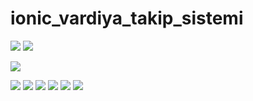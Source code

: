 # ionic_vardiya_takip_sistemi



![](https://github.com/berfinkosemen/ionic_vardiya_takip_sistemi/blob/main/1.gif)
![](https://github.com/berfinkosemen/ionic_vardiya_takip_sistemi/blob/main/20210120_192616.gif)

![](https://github.com/berfinkosemen/ionic_vardiya_takip_sistemi/blob/main/20210120_214928.gif)
 
 
 ![](https://github.com/berfinkosemen/ionic_vardiya_takip_sistemi/blob/main/20210120_215403.gif)
 ![](https://github.com/berfinkosemen/ionic_vardiya_takip_sistemi/blob/main/20210120_215319.gif)
 ![](https://github.com/berfinkosemen/ionic_vardiya_takip_sistemi/blob/main/20210120_215220.gif)
 ![](https://github.com/berfinkosemen/ionic_vardiya_takip_sistemi/blob/main/20210120_215146.gif)
 ![](https://github.com/berfinkosemen/ionic_vardiya_takip_sistemi/blob/main/20210120_215121.gif)
 ![](https://github.com/berfinkosemen/ionic_vardiya_takip_sistemi/blob/main/20210120_215030.gif)
 
